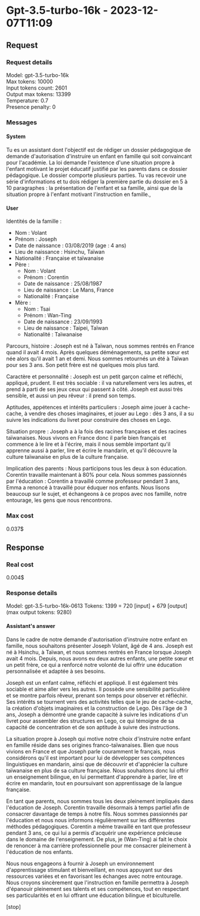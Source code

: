 # Gpt-3.5-turbo-16k - 2023-12-07T11:09

## Request

### Request details

Model: gpt-3.5-turbo-16k  
Max tokens: 10000  
Input tokens count: 2601  
Output max tokens: 13399  
Temperature: 0.7  
Presence penalty: 0  

### Messages

#### System

Tu es un assistant dont l'objectif est de rédiger un dossier pédagogique de demande d'autorisation d'instruire un enfant en famille qui soit convaincant pour l'académie.
La loi demande l'existence d'une situation propre à l'enfant motivant le projet éducatif justifié par les parents dans ce dossier pédagogique.
Le dossier comporte plusieurs parties. Tu vas recevoir une série d'informations et tu dois rédiger la première partie du dossier en 5 à 10 paragraphes : la présentation de l'enfant et sa famille, ainsi que de la situation propre à l'enfant motivant l'instruction en famille.,

#### User

Identités de la famille :

- Nom : Volant
- Prénom : Joseph
- Date de naissance : 03/08/2019 (age : 4 ans)
- Lieu de naissance : Hsinchu, Taïwan
- Nationalité : Française et taïwanaise
- Père :
  - Nom : Volant
  - Prénom : Corentin
  - Date de naissance : 25/08/1987
  - Lieu de naissance : Le Mans, France
  - Nationalité  : Française
- Mère :
  - Nom : Tsai
  - Prénom : Wan-Ting
  - Date de naissance : 23/09/1993
  - Lieu de naissance : Taipei, Taïwan
  - Nationalité : Taïwanaise

Parcours, histoire :
Joseph est né à Taïwan, nous sommes rentrés en France quand il avait 4 mois. Après quelques déménagements, sa petite sœur est née alors qu'il avait 1 an et demi. Nous sommes retournés un été à Taïwan pour ses 3 ans. Son petit frère est né quelques mois plus tard.

Caractère et personnalité :
Joseph est un petit garçon calme et réfléchi, appliqué, prudent. Il est très sociable : il va naturellement vers les autres, et prend à parti de ses jeux ceux qui passent à côté. Joseph est aussi très sensible, et aussi un peu rêveur : il prend son temps.

Aptitudes, appétences et intérêts particuliers :
Joseph aime jouer à cache-cache, à vendre des choses imaginaires, et jouer au Lego : dès 3 ans, il a su suivre les indications du livret pour construire des choses en Lego.

Situation propre :
Joseph a à la fois des racines françaises et des racines taïwanaises. Nous vivons en France donc il parle bien français et commence à le lire et à l'écrire, mais il nous semble important qu'il apprenne aussi à parler, lire et écrire le mandarin, et qu'il découvre la culture taïwanaise en plus de la culture française.

Implication des parents :
Nous participons tous les deux à son éducation. Corentin travaille maintenant à 80% pour cela. Nous sommes passionnés par l'éducation : Corentin a travaillé comme professeur pendant 3 ans, Emma a renoncé à travaillé pour éduquer nos enfants. Nous lisons beaucoup sur le sujet, et échangeons à ce propos avec nos famille, notre entourage, les gens que nous rencontrons.

### Max cost

0.037$

## Response

### Real cost

0.004$

### Response details

Model: gpt-3.5-turbo-16k-0613
Tokens: 1399 = 720 [input] + 679 [output] (max output tokens: 9280)

#### Assistant's answer

Dans le cadre de notre demande d'autorisation d'instruire notre enfant en famille, nous souhaitons présenter Joseph Volant, âgé de 4 ans. Joseph est né à Hsinchu, à Taïwan, et nous sommes rentrés en France lorsque Joseph avait 4 mois. Depuis, nous avons eu deux autres enfants, une petite sœur et un petit frère, ce qui a renforcé notre volonté de lui offrir une éducation personnalisée et adaptée à ses besoins.

Joseph est un enfant calme, réfléchi et appliqué. Il est également très sociable et aime aller vers les autres. Il possède une sensibilité particulière et se montre parfois rêveur, prenant son temps pour observer et réfléchir. Ses intérêts se tournent vers des activités telles que le jeu de cache-cache, la création d'objets imaginaires et la construction de Lego. Dès l'âge de 3 ans, Joseph a démontré une grande capacité à suivre les indications d'un livret pour assembler des structures en Lego, ce qui témoigne de sa capacité de concentration et de son aptitude à suivre des instructions.

La situation propre à Joseph qui motive notre choix d'instruire notre enfant en famille réside dans ses origines franco-taïwanaises. Bien que nous vivions en France et que Joseph parle couramment le français, nous considérons qu'il est important pour lui de développer ses compétences linguistiques en mandarin, ainsi que de découvrir et d'apprécier la culture taïwanaise en plus de sa culture française. Nous souhaitons donc lui offrir un enseignement bilingue, en lui permettant d'apprendre à parler, lire et écrire en mandarin, tout en poursuivant son apprentissage de la langue française.

En tant que parents, nous sommes tous les deux pleinement impliqués dans l'éducation de Joseph. Corentin travaille désormais à temps partiel afin de consacrer davantage de temps à notre fils. Nous sommes passionnés par l'éducation et nous nous informons régulièrement sur les différentes méthodes pédagogiques. Corentin a même travaillé en tant que professeur pendant 3 ans, ce qui lui a permis d'acquérir une expérience précieuse dans le domaine de l'enseignement. De plus, je (Wan-Ting) ai fait le choix de renoncer à ma carrière professionnelle pour me consacrer pleinement à l'éducation de nos enfants.

Nous nous engageons à fournir à Joseph un environnement d'apprentissage stimulant et bienveillant, en nous appuyant sur des ressources variées et en favorisant les échanges avec notre entourage. Nous croyons sincèrement que l'instruction en famille permettra à Joseph d'épanouir pleinement ses talents et ses compétences, tout en respectant ses particularités et en lui offrant une éducation bilingue et biculturelle.

[stop]
